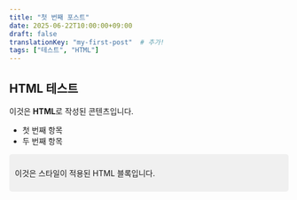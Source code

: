 ```yaml
---
title: "첫 번째 포스트"
date: 2025-06-22T10:00:00+09:00
draft: false
translationKey: "my-first-post"  # 추가!
tags: ["테스트", "HTML"]
---
```


<h2>HTML 테스트</h2>
<p>이것은 <strong>HTML</strong>로 작성된 콘텐츠입니다.</p>
<ul>
<li>첫 번째 항목</li>
<li>두 번째 항목</li>
</ul>

<div style="background-color: #f0f0f0; padding: 10px; border-radius: 5px;">
<p>이것은 스타일이 적용된 HTML 블록입니다.</p>
</div>